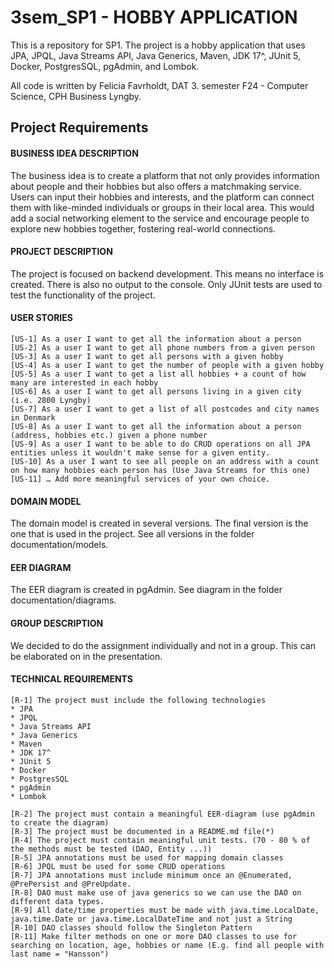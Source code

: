 # 3sem_SP1 - HOBBY APPLICATION
This is a repository for SP1. The project is a hobby application that uses JPA, JPQL, Java Streams API, Java Generics, Maven, JDK 17^, JUnit 5, Docker, PostgresSQL, pgAdmin, and Lombok.

All code is written by 
Felicia Favrholdt, DAT 3. semester F24 - Computer Science, CPH Business Lyngby.

## Project Requirements

#### BUSINESS IDEA DESCRIPTION
The business idea is to create a platform that not only provides information about 
people and their hobbies but also offers a matchmaking service. Users can input their 
hobbies and interests, and the platform can connect them with like-minded individuals 
or groups in their local area. This would add a social networking element to the service 
and encourage people to explore new hobbies together, fostering real-world connections.

#### PROJECT DESCRIPTION
The project is focused on backend development. This means no interface is created. 
There is also no output to the console. Only JUnit tests are used to test the functionality of the project.

#### USER STORIES
    [US-1] As a user I want to get all the information about a person
    [US-2] As a user I want to get all phone numbers from a given person
    [US-3] As a user I want to get all persons with a given hobby
    [US-4] As a user I want to get the number of people with a given hobby
    [US-5] As a user I want to get a list all hobbies + a count of how many are interested in each hobby
    [US-6] As a user I want to get all persons living in a given city (i.e. 2800 Lyngby)
    [US-7] As a user I want to get a list of all postcodes and city names in Denmark
    [US-8] As a user I want to get all the information about a person (address, hobbies etc.) given a phone number
    [US-9] As a user I want to be able to do CRUD operations on all JPA entities unless it wouldn't make sense for a given entity.
    [US-10] As a user I want to see all people on an address with a count on how many hobbies each person has (Use Java Streams for this one)
    [US-11] … Add more meaningful services of your own choice.

#### DOMAIN MODEL 
The domain model is created in several versions. The final version is the one that is used in the project.
See all versions in the folder documentation/models. 

#### EER DIAGRAM
The EER diagram is created in pgAdmin. See diagram in the folder documentation/diagrams.

#### GROUP DESCRIPTION
We decided to do the assignment individually and not in a group. This can be elaborated on in the presentation.

#### TECHNICAL REQUIREMENTS
    [R-1] The project must include the following technologies
    * JPA
    * JPQL
    * Java Streams API
    * Java Generics
    * Maven
    * JDK 17^
    * JUnit 5
    * Docker
    * PostgresSQL
    * pgAdmin
    * Lombok
    
    [R-2] The project must contain a meaningful EER-diagram (use pgAdmin to create the diagram)
    [R-3] The project must be documented in a README.md file(*)
    [R-4] The project must contain meaningful unit tests. (70 - 80 % of the methods must be tested (DAO, Entity ...))
    [R-5] JPA annotations must be used for mapping domain classes
    [R-6] JPQL must be used for some CRUD operations
    [R-7] JPA annotations must include minimum once an @Enumerated, @PrePersist and @PreUpdate.
    [R-8] DAO must make use of java generics so we can use the DAO on different data types.
    [R-9] All date/time properties must be made with java.time.LocalDate, java.time.Date or java.time.LocalDateTime and not just a String
    [R-10] DAO classes should follow the Singleton Pattern
    [R-11] Make filter methods on one or more DAO classes to use for searching on location, age, hobbies or name (E.g. find all people with last name = "Hansson")
